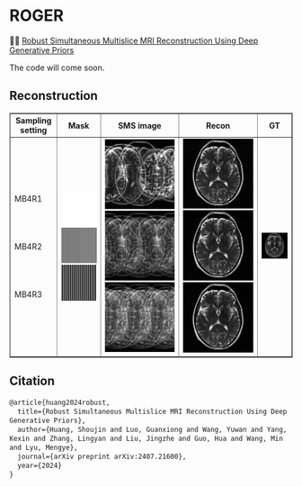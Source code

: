 # ROGER
👏👏 [Robust Simultaneous Multislice MRI Reconstruction Using Deep Generative Priors](https://arxiv.org/abs/2407.21600)

The code will come soon.

## Reconstruction
<table border="1" cellspacing="10" cellpadding="10">
  <tr>
    <th>Sampling setting</th>
    <th>Mask</th>
    <th>SMS image</th>
    <th>Recon</th>
    <th>GT</th>
  </tr>
  <tr>
    <td>
      MB4R1<br><br><br><br><br>
      MB4R2<br><br><br><br><br>
      MB4R3
    </td>
    <td>
        <img src="misc/mask_MB4R1.png" class="giphy-embed" >
        <img src="misc/mask_MB4R2.png" class="giphy-embed" >
        <img src="misc/mask_MB4R3.png" class="giphy-embed" >
    </td>
    <td>
        <img src="misc/img_MB4R1.png" class="giphy-embed" >
        <img src="misc/img_MB4R2.png" class="giphy-embed" >
        <img src="misc/img_MB4R3.png" class="giphy-embed" >
    </td>
    <td>
        <img src="misc/fastMRI_MB4R1.gif" frameborder="0" class="giphy-embed" allowfullscreen >
        <img src="misc/fastMRI_MB4R2.gif" frameborder="0" class="giphy-embed" allowfullscreen >
        <img src="misc/fastMRI_MB4R3.gif" frameborder="0" class="giphy-embed" allowfullscreen >
    </td>
    <td>
        <img src="misc/gt.gif" frameborder="0" class="giphy-embed" allowfullscreen >
    </td>
  </tr>
</table>


## Citation
```
@article{huang2024robust,
  title={Robust Simultaneous Multislice MRI Reconstruction Using Deep Generative Priors},
  author={Huang, Shoujin and Luo, Guanxiong and Wang, Yuwan and Yang, Kexin and Zhang, Lingyan and Liu, Jingzhe and Guo, Hua and Wang, Min and Lyu, Mengye},
  journal={arXiv preprint arXiv:2407.21600},
  year={2024}
}
```
